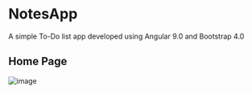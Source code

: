 # NotesApp
A simple To-Do list app developed using Angular 9.0 and Bootstrap 4.0


## Home Page
![image](https://user-images.githubusercontent.com/9113723/86280479-7f95dc80-bbf9-11ea-80cd-79f8c784f0b4.png)
